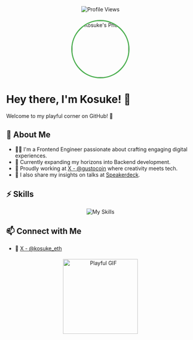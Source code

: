 <!-- 1. GitHub usernameを変更 -->
<div align="center">
  <img src="https://komarev.com/ghpvc/?username=your_username" alt="Profile Views" />
</div>

<!-- プロフィール写真（適宜ご自身の写真URLに変更してください） -->
<div align="center" style="margin: 20px 0;"[>
  <img src="https://pbs.twimg.com/profile_images/1875384213622718464/TqT-Df8Y_400x400.jpg" alt="Kosuke's Photo" style="width: 150px; border-radius: 50%; border: 3px solid #4CAF50;" />
</div>

# Hey there, I'm Kosuke! 👋

Welcome to my playful corner on GitHub! 🎉

## 🚀 About Me
- 🧑‍💻 I'm a Frontend Engineer passionate about crafting engaging digital experiences.
- 🌱 Currently expanding my horizons into Backend development.
- 💼 Proudly working at [X - @gustocoin](https://x.com/gustocoin) where creativity meets tech.
- 🎤 I also share my insights on talks at [Speakerdeck](https://speakerdeck.com/aikosuke_gusto).

## ⚡ Skills
<p align="center">
  <img alt="My Skills" src="https://skillicons.dev/icons?theme=dark&perline=7&i=html,css,js,ts,react,next,terraform,aws" />
</p>

## 📫 Connect with Me
- 📱 [X - @kosuke_eth](https://x.com/kosuke_eth)

<!-- 遊び心のあるGIFを追加 -->
<div align="center" style="margin-top: 20px;">
  <img src="https://media.giphy.com/media/l0MYt5jPR6QX5pnqM/giphy.gif" alt="Playful GIF" width="200" />
</div>



